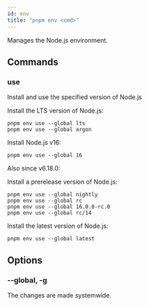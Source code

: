 ```yaml
---
id: env
title: "pnpm env <cmd>"
---
```


Manages the Node.js environment.

## Commands

### use

Install and use the specified version of Node.js

Install the LTS version of Node.js:

```
pnpm env use --global lts
pnpm env use --global argon
```

Install Node.js v16:

```
pnpm env use --global 16
```

Also since v6.18.0:

Install a prerelease version of Node.js:

```
pnpm env use --global nightly
pnpm env use --global rc
pnpm env use --global 16.0.0-rc.0
pnpm env use --global rc/14
```

Install the latest version of Node.js:

```
pnpm env use --global latest
```

## Options

### --global, -g

The changes are made systemwide.


